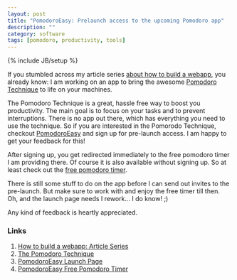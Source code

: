 ```yaml
---
layout: post
title: "PomodoroEasy: Prelaunch access to the upcoming Pomodoro app"
description: ""
category: software
tags: [pomodoro, productivity, tools]
---
```

{% include JB/setup %}

If you stumbled across my article series [about how to build a
webapp][howto-webapp], you already know: I am working on an app to bring
the awesome [Pomodoro Technique][1] to life on your machines.

The Pomodoro Technique is a great, hassle free way to boost you
productivity. The main goal is to focus on your tasks and to prevent
interruptions.
There is no app out there, which has everything you need to use the
technique. So if you are interested in the Pomorodo Technique, checkout
[PomodoroEasy] and sign up for pre-launch access. I am happy to get your
feedback for this!

After signing up, you get redirected immediately to the free pomodoro
timer I am providing there. Of course it is also available without
signing up. So at least check out the [free pomodoro timer][free-timer].

There is still some stuff to do on the app before I can send out invites
to the pre-launch. But make sure to work with and enjoy the free timer
till then.  Oh, and the launch page needs I rework... I do know! ;)

Any kind of feedback is heartly appreciated.

### Links
1. [How to build a webapp: Article Series][howto-webapp]
2. [The Pomodoro Technique][1]
3. [PomodoroEasy Launch Page][PomodoroEasy]
4. [PomodoroEasy Free Pomodoro Timer][free-timer]

[howto-webapp]: /howto-build-a-webapp-strategic-planning "How to build a webapp"
[1]: http://www.pomodorotechnique.com/
[PomodoroEasy]: http://www.pomodoroeasy.com "PomodoroEasy"
[free-timer]: http://www.pomodoroeasy.com/free-pomodoro-timer "free pomodoro timer"
